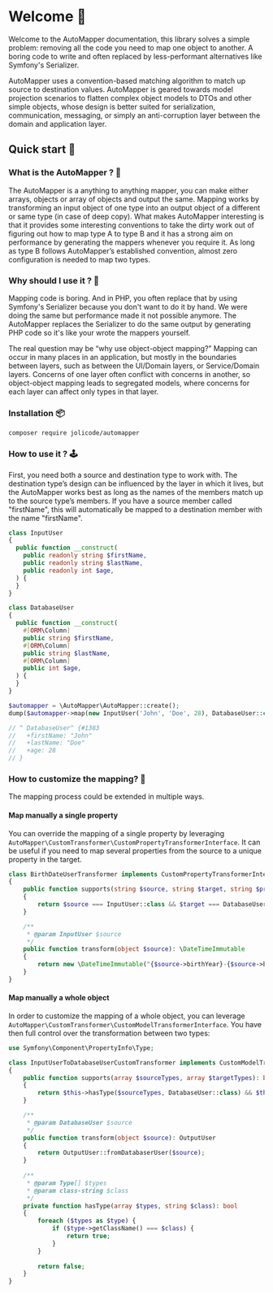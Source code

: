 # Welcome 👋

Welcome to the AutoMapper documentation, this library solves a simple problem: removing all the code you need to
map one object to another. A boring code to write and often replaced by less-performant alternatives like Symfony's
Serializer.

AutoMapper uses a convention-based matching algorithm to match up source to destination values. AutoMapper is geared 
towards model projection scenarios to flatten complex object models to DTOs and other simple objects, whose design is 
better suited for serialization, communication, messaging, or simply an anti-corruption layer between the domain and 
application layer.

## Quick start 🚀

### What is the AutoMapper ? 🤔

The AutoMapper is a anything to anything mapper, you can make either arrays, objects or array of objects and output the 
same. Mapping works by transforming an input object of one type into an output object of a different or same type (in 
case of deep copy). What makes AutoMapper interesting is that it provides some interesting conventions to take the dirty 
work out of figuring out how to map type A to type B and it has a strong aim on performance by generating the mappers 
whenever you require it. As long as type B follows AutoMapper’s established convention, almost zero configuration is 
needed to map two types.

### Why should I use it ? 🙋

Mapping code is boring. And in PHP, you often replace that by using Symfony's Serializer because you don't want to do
it by hand. We were doing the same but performance made it not possible anymore. The AutoMapper replaces the Serializer 
to do the same output by generating PHP code so it's like your wrote the mappers yourself.

The real question may be “why use object-object mapping?” Mapping can occur in many places in an application, but 
mostly in the boundaries between layers, such as between the UI/Domain layers, or Service/Domain layers. Concerns of 
one layer often conflict with concerns in another, so object-object mapping leads to segregated models, where concerns 
for each layer can affect only types in that layer.

### Installation 📦

```shell
composer require jolicode/automapper
```

### How to use it ? 🕹️

First, you need both a source and destination type to work with. The destination type’s design can be influenced by the 
layer in which it lives, but the AutoMapper works best as long as the names of the members match up to the source 
type’s members. If you have a source member called "firstName", this will automatically be mapped to a destination 
member with the name "firstName".

```php
class InputUser
{
  public function __construct(
    public readonly string $firstName,
    public readonly string $lastName,
    public readonly int $age,
  ) {
  }
}

class DatabaseUser
{
  public function __construct(
    #[ORM\Column]
    public string $firstName,
    #[ORM\Column]
    public string $lastName,
    #[ORM\Column]
    public int $age,
  ) {
  }
}

$automapper = \AutoMapper\AutoMapper::create();
dump($automapper->map(new InputUser('John', 'Doe', 28), DatabaseUser::class));

// ^ DatabaseUser^ {#1383
//   +firstName: "John"
//   +lastName: "Doe"
//   +age: 28
// }
```

### How to customize the mapping? 🚀

The mapping process could be extended in multiple ways.

#### Map manually a single property

You can override the mapping of a single property by leveraging `AutoMapper\CustomTransformer\CustomPropertyTransformerInterface`.
It can be useful if you need to map several properties from the source to a unique property in the target. 

```php
class BirthDateUserTransformer implements CustomPropertyTransformerInterface
{
    public function supports(string $source, string $target, string $propertyName): bool
    {
        return $source === InputUser::class && $target === DatabaseUser::class && $propertyName === 'birthDate';
    }

    /**
     * @param InputUser $source
     */
    public function transform(object $source): \DateTimeImmutable
    {
        return new \DateTimeImmutable("{$source->birthYear}-{$source->birthMonth}-{$source->birthDay}");
    }
}
```

#### Map manually a whole object

In order to customize the mapping of a whole object, you can leverage `AutoMapper\CustomTransformer\CustomModelTransformerInterface`.
You have then full control over the transformation between two types:

```php
use Symfony\Component\PropertyInfo\Type;

class InputUserToDatabaseUserCustomTransformer implements CustomModelTransformerInterface
{
    public function supports(array $sourceTypes, array $targetTypes): bool
    {
        return $this->hasType($sourceTypes, DatabaseUser::class) && $this->hasType($targetTypes, OutputUser::class);
    }

    /**
     * @param DatabaseUser $source
     */
    public function transform(object $source): OutputUser
    {
        return OutputUser::fromDatabaserUser($source);
    }
    
    /**
     * @param Type[] $types
     * @param class-string $class
     */
    private function hasType(array $types, string $class): bool
    {
        foreach ($types as $type) {
            if ($type->getClassName() === $class) {
                return true;
            }
        }
        
        return false;
    }      
}
```
